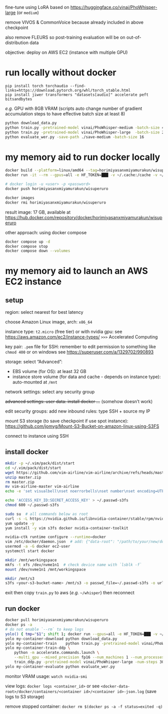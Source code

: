 fine-tune using LoRA based on https://huggingface.co/vinai/PhoWhisper-large (or `medium`)

remove VIVOS & CommonVoice because already included in above checkpoint

also remove FLEURS so post-training evaluation will be on out-of-distribution data

objective: deploy on AWS EC2 (instance with multiple GPU)

# run locally without docker

```
pip install torch torchaudio --find-links=https://download.pytorch.org/whl/torch_stable.html
pip install jiwer transformers "datasets[audio]" accelerate peft bitsandbytes
```
*e.g.* GPU with 8GB VRAM (scripts auto change number of gradient accumulation steps to have effective batch size at least 8)

```bash
python download_data.py
python train.py -pretrained-model vinai/PhoWhisper-medium -batch-size 4 -num-steps 11000 -save-path ./save-medium  # 3 s/step
python train.py -pretrained-model vinai/PhoWhisper-large  -batch-size 2 -num-steps 11000 -save-path ./save-large   # 7 s/step
python evaluate_wer.py -save-path ./save-medium -batch-size 16
```

# my memory aid to run docker locally

```bash
docker build --platform=linux/amd64 --tag=horimiyasanxmiyamurakun/wisuperuro .
docker run -it --rm --gpus=all -e HF_TOKEN=███ -v ~/.cache:/cache -v ~/coder/whisper:/workspace horimiyasanxmiyamurakun/wisuperuro python train.py --help

# docker login -u <user> -p <password>
docker push horimiyasanxmiyamurakun/wisuperuro

docker images
docker rmi horimiyasanxmiyamurakun/wisuperuro
```
result image: 17 GB, available at https://hub.docker.com/repository/docker/horimiyasanxmiyamurakun/wisuperuro

other approach: using docker compose
```bash
docker compose up -d
docker compose stop
docker compose down --volumes
```

# my memory aid to launch an AWS EC2 instance

## setup

region: select nearest for best latency

choose Amazon Linux image, arch: `x86_64`

instance type: `t2.micro` (free tier) or with nvidia gpu: see https://aws.amazon.com/ec2/instance-types/ `>>>` Accelerated Computing

key pair: `.pem` file for SSH: remember to edit permission to something like `chmod 400` or on windows see https://superuser.com/a/1329702/990893

storage: select “Advanced”:
- EBS volume (for OS): at least 32 GB
- instance store volume (for data and cache - depends on instance type): auto-mounted at `/mnt`

network settings: select any security group

~~advanced settings: user data: install docker …~~ (somehow doesn’t work)

edit security groups: add new inbound rules: type SSH + source my IP

mount S3 storage (to save checkpoint if use spot instance): https://github.com/jomyg/Mount-S3-Bucket-on-amazon-linux-using-S3FS

connect to instance using SSH

## install docker

```bash
mkdir -p ~/.vim/pack/dist/start
cd ~/.vim/pack/dist/start
wget https://github.com/vim-airline/vim-airline/archive/refs/heads/master.zip
unzip master.zip
rm master.zip
mv vim-airline-master vim-airline
echo -e 'set visualbell\nset noerrorbells\nset number\nset encoding=UTF-8\nset tabstop=4\nset shiftwidth=4\nlet g:airline_powerline_fonts=1' > ~/.vimrc

echo 'ACCESS_KEY_ID:SECRET_ACCESS_KEY' > ~/.passwd-s3fs
chmod 600 ~/.passwd-s3fs

sudo su  # all commands below as root
curl -s -L https://nvidia.github.io/libnvidia-container/stable/rpm/nvidia-container-toolkit.repo > /etc/yum.repos.d/nvidia-container-toolkit.repo
yum update -y
yum install -y vim s3fs docker nvidia-container-toolkit

nvidia-ctk runtime configure --runtime=docker
vim /etc/docker/daemon.json  # add: {"data-root": "/path/to/your/new/docker/root"}  # default is `/var/lib`
usermod -a -G docker ec2-user
systemctl start docker

mkdir /mnt/workingspace
mkfs -t xfs /dev/nvme1n1  # check device name with `lsblk -f`
mount /dev/nvme1n1 /mnt/workingspace

mkdir /mnt/s3
s3fs <your-s3-bucket-name> /mnt/s3 -o passwd_file=~/.passwd-s3fs -o url=https://s3-<aws_region>.amazonaws.com -o allow_other
```
exit then copy `train.py` to aws (*e.g.* `~/whisper`) then reconnect

## run docker

```bash
docker pull horimiyasanxmiyamurakun/wisuperuro
docker ps -a
# do not enable `--rm` to keep logs
yolo() { tmp="$1"; shift 1; docker run --gpus=all -e HF_TOKEN=███ -v ~/.cache:/cache -v /mnt/s3/whisper:/workspace --name "$tmp" horimiyasanxmiyamurakun/wisuperuro "$@"; }
yolo my-container-download python download_data.py
yolo my-container-train    python train.py -pretrained-model vinai/PhoWhisper-large -num-steps 30 -batch-size 4
yolo my-container-train-ddp \
	python -m accelerate.commands.launch \
	--multi_gpu --mixed_precision fp16 --num_machines 1 --num_processes 2 \
	train_ddp.py -pretrained-model vinai/PhoWhisper-large -num-steps 30 -batch-size 4
yolo my-container-evaluate python evaluate_wer.py
```
monitor VRAM usage: `watch nvidia-smi`

view logs: `docker logs <container_id>` or see `<docker-data-root>/docker/containers/<container id>/<container id>-json.log` (save logs to S3 storage)

remove stopped container: `docker rm $(docker ps -a -f status=exited -q)`
